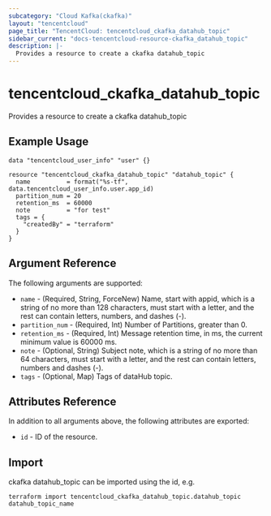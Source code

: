 ```yaml
---
subcategory: "Cloud Kafka(ckafka)"
layout: "tencentcloud"
page_title: "TencentCloud: tencentcloud_ckafka_datahub_topic"
sidebar_current: "docs-tencentcloud-resource-ckafka_datahub_topic"
description: |-
  Provides a resource to create a ckafka datahub_topic
---
```


# tencentcloud_ckafka_datahub_topic

Provides a resource to create a ckafka datahub_topic

## Example Usage

```hcl
data "tencentcloud_user_info" "user" {}

resource "tencentcloud_ckafka_datahub_topic" "datahub_topic" {
  name          = format("%s-tf", data.tencentcloud_user_info.user.app_id)
  partition_num = 20
  retention_ms  = 60000
  note          = "for test"
  tags = {
    "createdBy" = "terraform"
  }
}
```

## Argument Reference

The following arguments are supported:

* `name` - (Required, String, ForceNew) Name, start with appid, which is a string of no more than 128 characters, must start with a letter, and the rest can contain letters, numbers, and dashes (-).
* `partition_num` - (Required, Int) Number of Partitions, greater than 0.
* `retention_ms` - (Required, Int) Message retention time, in ms, the current minimum value is 60000 ms.
* `note` - (Optional, String) Subject note, which is a string of no more than 64 characters, must start with a letter, and the rest can contain letters, numbers and dashes (-).
* `tags` - (Optional, Map) Tags of dataHub topic.

## Attributes Reference

In addition to all arguments above, the following attributes are exported:

* `id` - ID of the resource.



## Import

ckafka datahub_topic can be imported using the id, e.g.

```
terraform import tencentcloud_ckafka_datahub_topic.datahub_topic datahub_topic_name
```

